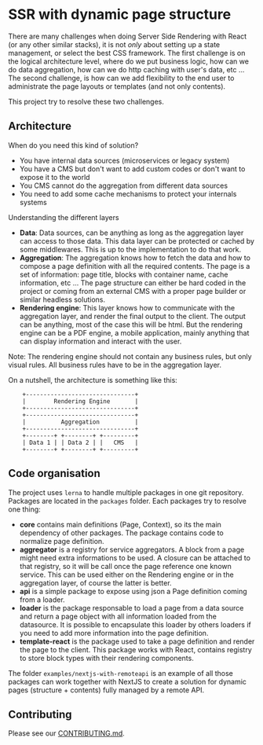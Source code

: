 # SSR with dynamic page structure

There are many challenges when doing Server Side Rendering with React (or any other similar stacks), it is not _only_ about setting up a state management, or select the best CSS framework. The first challenge is on the logical architecture level, where do we put business logic, how can we do data aggregation, how can we do http caching with user's data, etc ... The second challenge, is how can we add flexibility to the end user to administrate the page layouts or templates (and not only contents).

This project try to resolve these two challenges.

## Architecture

When do you need this kind of solution?

 - You have internal data sources (microservices or legacy system)
 - You have a CMS but don't want to add custom codes or don't want to expose it to the world
 - You CMS cannot do the aggregation from different data sources
 - You need to add some cache mechanisms to protect your internals systems

Understanding the different layers

 - **Data**: Data sources, can be anything as long as the aggregation layer can access to those data. This data layer can be protected or cached by some middlewares. This is up to the implementation to do that work.
 - **Aggregation**: The aggregation knows how to fetch the data and how to compose a page definition with all the required contents. The page is a set of information: page title, blocks with container name, cache information, etc ... The page structure can either be hard coded in the project or coming from an external CMS with a proper page builder or similar headless solutions.
 - **Rendering engine**: This layer knows how to communicate with the aggregation layer, and render the final output to the client. The output can be anything, most of the case this will be html. But the rendering engine can be a PDF engine, a mobile application, mainly anything that can display information and interact with the user. 

 Note: The rendering engine should not contain any business rules, but only visual rules. All business rules have to be in the aggregation layer.

On a nutshell, the architecture is something like this:

        +-------------------------------+
        |        Rendering Engine       |
        +-------------------------------+
        +-------------------------------+
        |          Aggregation          |
        +-------------------------------+
        +--------+ +--------+ +---------+
        | Data 1 | | Data 2 | |   CMS   |
        +--------+ +--------+ +---------+

## Code organisation

The project uses `lerna` to handle multiple packages in one git repository. Packages are located in the `packages` folder. Each packages try to resolve one thing:

- **core** contains main definitions (Page, Context), so its the main dependency of other packages. The package contains code to normalize page definition.
- **aggregator** is a registry for service aggregators. A block from a page might need extra informations to be used. A closure can be attached to that registry, so it will be call once the page reference one known service. This can be used either on the Rendering engine or in the aggregation layer, of course the latter is better.
- **api** is a simple package to expose using json a Page definition coming from a loader.
- **loader** is the package responsable to load a page from a data source and return a page object with all information loaded from the datasource. It is possible to encapsulate this loader by others loaders if you need to add more information into the page definition.
- **template-react** is the package used to take a page definition and render the page to the client. This package works with React, contains registry to store block types with their rendering components.

The folder `examples/nextjs-with-remoteapi` is an example of all those packages can work together with NextJS to create a solution for dynamic pages (structure + contents) fully managed by a remote API.

## Contributing

Please see our [CONTRIBUTING.md](https://github.com/ekino/rendr/CONTRIBUTING.md).
